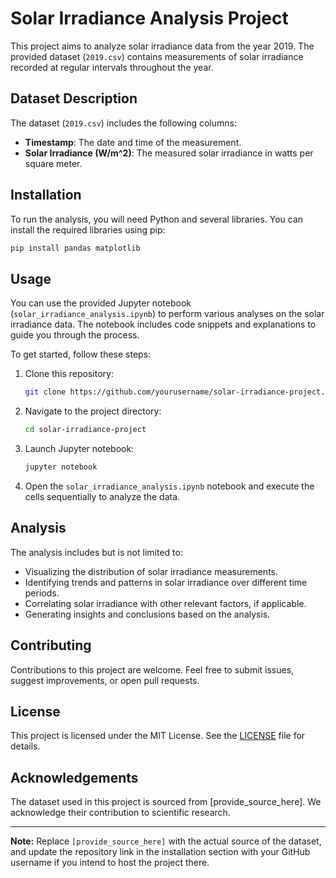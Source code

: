 # Solar Irradiance Analysis Project

This project aims to analyze solar irradiance data from the year 2019. The provided dataset (`2019.csv`) contains measurements of solar irradiance recorded at regular intervals throughout the year. 

## Dataset Description

The dataset (`2019.csv`) includes the following columns:

- **Timestamp**: The date and time of the measurement.
- **Solar Irradiance (W/m^2)**: The measured solar irradiance in watts per square meter.

## Installation

To run the analysis, you will need Python and several libraries. You can install the required libraries using pip:

```bash
pip install pandas matplotlib
```

## Usage

You can use the provided Jupyter notebook (`solar_irradiance_analysis.ipynb`) to perform various analyses on the solar irradiance data. The notebook includes code snippets and explanations to guide you through the process.

To get started, follow these steps:

1. Clone this repository:

   ```bash
   git clone https://github.com/yourusername/solar-irradiance-project.git
   ```

2. Navigate to the project directory:

   ```bash
   cd solar-irradiance-project
   ```

3. Launch Jupyter notebook:

   ```bash
   jupyter notebook
   ```

4. Open the `solar_irradiance_analysis.ipynb` notebook and execute the cells sequentially to analyze the data.

## Analysis

The analysis includes but is not limited to:

- Visualizing the distribution of solar irradiance measurements.
- Identifying trends and patterns in solar irradiance over different time periods.
- Correlating solar irradiance with other relevant factors, if applicable.
- Generating insights and conclusions based on the analysis.

## Contributing

Contributions to this project are welcome. Feel free to submit issues, suggest improvements, or open pull requests.

## License

This project is licensed under the MIT License. See the [LICENSE](LICENSE) file for details.

## Acknowledgements

The dataset used in this project is sourced from [provide_source_here]. We acknowledge their contribution to scientific research.

---

**Note:** Replace `[provide_source_here]` with the actual source of the dataset, and update the repository link in the installation section with your GitHub username if you intend to host the project there.
